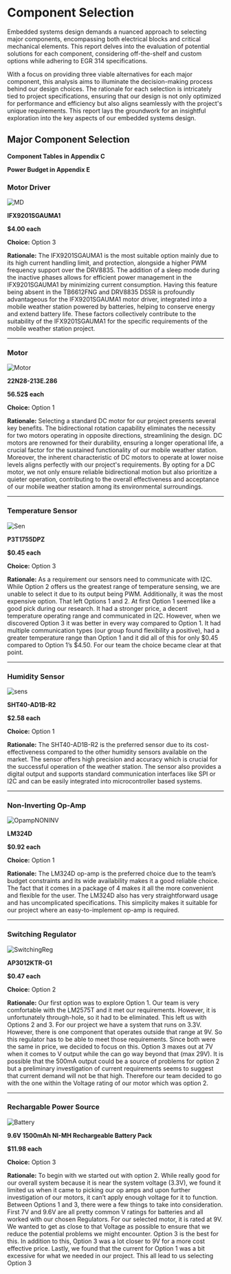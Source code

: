 # Component Selection

Embedded systems design demands a nuanced approach to selecting major components, encompassing both electrical blocks and critical mechanical elements. This report delves into the evaluation of potential solutions for each component, considering off-the-shelf and custom options while adhering to EGR 314 specifications.

With a focus on providing three viable alternatives for each major component, this analysis aims to illuminate the decision-making process behind our design choices. The rationale for each selection is intricately tied to project specifications, ensuring that our design is not only optimized for performance and efficiency but also aligns seamlessly with the project's unique requirements. This report lays the groundwork for an insightful exploration into the key aspects of our embedded systems design.

## Major Component Selection

**Component Tables in Appendix C**

**Power Budget in Appendix E**


### Motor Driver

![MD](https://m.media-amazon.com/images/I/31f0H4YxZxL._SY445_SX342_QL70_FMwebp_.jpg)

**IFX9201SGAUMA1**

**$4.00 each**

**Choice:** Option 3

**Rationale:** The IFX9201SGAUMA1 is the most suitable option mainly due to its high current handling limit, and protection, alongside a higher PWM frequency support over the DRV8835. The addition of a sleep mode during the inactive phases allows for efficient power management in the IFX9201SGAUMA1 by minimizing current consumption. Having this feature being absent in the TB6612FNG and DRV8835 DSSR is profoundly advantageous for the IFX9201SGAUMA1 motor driver, integrated into a mobile weather station powered by batteries, helping to conserve energy and extend battery life. These factors collectively contribute to the suitability of the IFX9201SGAUMA1 for the specific requirements of the mobile weather station project.

***
### Motor

![Motor](https://m.media-amazon.com/images/I/51+9dm50prL._SX522_.jpg)

**22N28-213E.286**

**56.52$ each**

**Choice:** Option 1

**Rationale:** Selecting a standard DC motor for our project presents several key benefits. The bidirectional rotation capability eliminates the necessity for two motors operating in opposite directions, streamlining the design. DC motors are renowned for their durability, ensuring a longer operational life, a crucial factor for the sustained functionality of our mobile weather station.
Moreover, the inherent characteristic of DC motors to operate at lower noise levels aligns perfectly with our project's requirements. By opting for a DC motor, we not only ensure reliable bidirectional motion but also prioritize a quieter operation, contributing to the overall effectiveness and acceptance of our mobile weather station among its environmental surroundings.

***

### Temperature Sensor

![Sen](https://m.media-amazon.com/images/I/317S7jPKDQL._SY445_SX342_QL70_FMwebp_.jpg)

**P3T1755DPZ**

**$0.45 each**

**Choice:** Option 3

**Rationale:** As a requirement our sensors need to communicate with I2C. While Option 2 offers us the greatest range of temperature sensing, we are unable to select it due to its output being PWM. Additionally, it was the most expensive option. That left Options 1 and 2. 
At first Option 1 seemed like a good pick during our research. It had a stronger price, a decent temperature operating range and communicated in I2C. However, when we discovered Option 3 it was better in every way compared to Option 1. It had multiple communication types (our group found flexibility a positive), had a greater temperature range than Option 1 and it did all of this for only $0.45 compared to Option 1’s $4.50. For our team the choice became clear at that point. 

***
### Humidity Sensor

![sens](https://m.media-amazon.com/images/I/51ZhGYdTxgL._SX522_.jpg)

**SHT40-AD1B-R2**

**$2.58 each**

**Choice:** Option 1

**Rationale:** The SHT40-AD1B-R2 is the preferred sensor due to its cost-effectiveness compared to the other humidity sensors available on the market. The sensor offers high precision and accuracy which is crucial for the successful operation of the weather station. The sensor also provides a digital output and supports standard communication interfaces like SPI or I2C and can be easily integrated into microcontroller based systems.

***
### Non-Inverting Op-Amp

![OpampNONINV](https://m.media-amazon.com/images/I/41I93DRzzAL._SY445_SX342_QL70_FMwebp_.jpg)

**LM324D**

**$0.92 each**

**Choice:** Option 1

**Rationale:** The LM324D op-amp is the preferred choice due to the team’s budget constraints and its wide availability makes it a good reliable choice. The fact that it comes in a package of 4 makes it all the more convenient and flexible for the user. The LM324D also has very straightforward usage and has uncomplicated specifications. This simplicity makes it suitable for our project where an easy-to-implement op-amp is required.

***
### Switching Regulator

![SwitchingReg](https://m.media-amazon.com/images/I/41fLNl-YymL._SX522_.jpg)

**AP3012KTR-G1**

**$0.47 each** 

**Choice:** Option 2

**Rationale:** Our first option was to explore Option 1. Our team is very comfortable with the LM2575T and it met our requirements. However, it is unfortunately through-hole, so it had to be eliminated. This left us with Options 2 and 3. For our project we have a system that runs on 3.3V. However, there is one component that operates outside that range at 9V. So this regulator has to be able to meet those requirements. Since both were the same in price, we decided to focus on this. Option 3 maxes out at 7V when it comes to V output while the can go way beyond that (max 29V). It is possible that the 500mA output could be a source of problems for option 2 but a preliminary investigation of current requirements seems to suggest that current demand will not be that high. Therefore our team decided to go with the one within the Voltage rating of our motor which was option 2.

***
### Rechargable Power Source

![Battery](https://m.media-amazon.com/images/I/61EIKTPeVAL.__AC_SX300_SY300_QL70_FMwebp_.jpg)

**9.6V 1500mAh NI-MH Rechargeable Battery Pack**

**$11.98 each**

**Choice:** Option 3

**Rationale:** To begin with we started out with option 2. While really good for our overall system because it is near the system voltage (3.3V), we found it limited us when it came to picking our op amps and upon further investigation of our motors, it can’t apply enough voltage for it to function. 
Between Options 1 and 3, there were a few things to take into consideration. First 7V and 9.6V are all pretty common V ratings for batteries and all worked with our chosen Regulators. For our selected motor, it is rated at 9V. We wanted to get as close to that Voltage as possible to ensure that we reduce the potential problems we might encounter. Option 3 is the best for this. In addition to this, Option 3 was a lot closer to 9V for a more cost effective price. Lastly, we found that the current for Option 1 was a bit excessive for what we needed in our project. This all lead to us selecting Option 3
